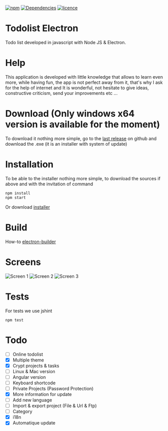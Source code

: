[![npm](https://img.shields.io/npm/v/npm.svg)]() [![Dependencies](https://david-dm.org/deathart/todolist-electron.svg)](https://david-dm.org/deathart/todolist-electron) 
[![licence](https://img.shields.io/badge/licence-GPL--3.0-blue.svg)]()

# Todolist Electron
Todo list developed in javascript with Node JS & Electron.

# Help
This application is developed with little knowledge that allows to learn even more, while having fun, the app is not perfect away from it, that's why I ask for the help of internet and It is wonderful, not hesitate to give ideas, constructive criticism, send your improvements etc ...

# Download (Only windows x64 version is available for the moment)
To download it nothing more simple, go to the [last release](https://github.com/deathart/todolist-electron/releases/latest) on github and download the .exe (it is an installer with system of update)

# Installation
To be able to the installer nothing more simple, to download the sources if above and with the invitation of command

    npm install
    npm start
    
Or download [installer](https://github.com/deathart/todolist-electron/releases/latest) 

# Build
How-to [electron-builder](https://github.com/electron-userland/electron-builder/wiki/Multi-Platform-Build)
    
# Screens
![Screen 1](https://img4.hostingpics.net/pics/979159Capture.png)
![Screen 2](https://img4.hostingpics.net/pics/763617Capture2.png)
![Screen 3](https://img11.hostingpics.net/pics/654625Capture3.png)

# Tests
For tests we use jshint

    npm test

# Todo
- [ ] Online todolist
- [x] Multiple theme
- [x] Crypt projects & tasks
- [ ] Linux & Mac version
- [ ] Angular version
- [ ] Keyboard shortcode
- [ ] Private Projects (Password Protection)
- [x] More information for update
- [ ] Add new language
- [ ] Import & export project (File & Url & Ftp)
- [ ] Category
- [x] i18n
- [x] Automatique update
